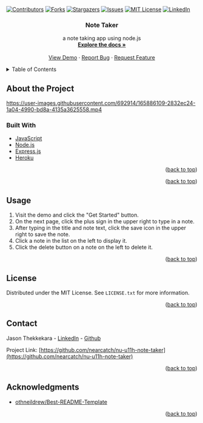 <div id="top"></div>
<!--
*** Thanks for checking out the Best-README-Template. If you have a suggestion
*** that would make this better, please fork the repo and create a pull request
*** or simply open an issue with the tag "enhancement".
*** Don't forget to give the project a star!
*** Thanks again! Now go create something AMAZING! :D
-->

<!-- PROJECT SHIELDS -->
<!--
*** I'm using markdown "reference style" links for readability.
*** Reference links are enclosed in brackets [ ] instead of parentheses ( ).
*** See the bottom of this document for the declaration of the reference variables
*** for contributors-url, forks-url, etc. This is an optional, concise syntax you may use.
*** https://www.markdownguide.org/basic-syntax/#reference-style-links
-->

[![Contributors][contributors-shield]][contributors-url]
[![Forks][forks-shield]][forks-url]
[![Stargazers][stars-shield]][stars-url]
[![Issues][issues-shield]][issues-url]
[![MIT License][license-shield]][license-url]
[![LinkedIn][linkedin-shield]][linkedin-url]

<div align="center">

<h3 align="center">Note Taker</h3>

  <p align="center">
    a note taking app using node.js
    <br />
    <a href="https://github.com/nearcatch/nu-u11h-note-taker"><strong>Explore the docs »</strong></a>
    <br />
    <br />
    <a href="https://nearcatch-nu-u11h-note-taker.herokuapp.com/">View Demo</a>
    ·
    <a href="https://github.com/nearcatch/nu-u11h-note-taker/issues">Report Bug</a>
    ·
    <a href="https://github.com/nearcatch/nu-u11h-note-taker/issues">Request Feature</a>
  </p>
</div>

<!-- TABLE OF CONTENTS -->
<details>
  <summary>Table of Contents</summary>
  <ol>
    <li>
      <a href="#about-the-project">About the Project</a>
      <ul>
        <li><a href="#built-with">Built With</a></li>
      </ul>
    </li>
    <!-- <li>
      <a href="#getting-started">Getting Started</a>
      <ul>
        <li><a href="#prerequisites">Prerequisites</a></li>
        <li><a href="#installation">Installation</a></li>
      </ul>
    </li> -->
    <li><a href="#usage">Usage</a></li>
    <li><a href="#license">License</a></li>
    <li><a href="#contact">Contact</a></li>
    <li><a href="#acknowledgments">Acknowledgments</a></li>
  </ol>
</details>

<!-- ABOUT THE PROJECT -->

## About the Project

https://user-images.githubusercontent.com/692914/165886109-2832ec24-1a04-4990-bd8a-4135a3625558.mp4

### Built With

* [JavaScript](https://developer.mozilla.org/en-US/docs/Web/JavaScript)
* [Node.js](https://nodejs.org/en/)
* [Express.js](https://expressjs.com/)
* [Heroku](https://www.heroku.com/about)

<p align="right">(<a href="#top">back to top</a>)</p>

<p align="right">(<a href="#top">back to top</a>)</p>



<!-- GETTING STARTED -->
<!-- ## Getting Started -->
<!-- ### Prerequisites -->

<!-- ### Installation -->

<!-- <p align="right">(<a href="#top">back to top</a>)</p> -->



<!-- USAGE EXAMPLES -->

## Usage

1. Visit the demo and click the "Get Started" button.
2. On the next page, click the plus sign in the upper right to type in a note.
3. After typing in the title and note text, click the save icon in the upper right to save the note.
4. Click a note in the list on the left to display it.
5. Click the delete button on a note on the left to delete it.

<p align="right">(<a href="#top">back to top</a>)</p>

<!-- LICENSE -->

## License

Distributed under the MIT License. See `LICENSE.txt` for more information.

<p align="right">(<a href="#top">back to top</a>)</p>

<!-- CONTACT -->

## Contact

Jason Thekkekara - [LinkedIn][linkedin-url] - [Github](https://github.com/nearcatch)

Project Link: [https://github.com/nearcatch/nu-u11h-note-taker](https://github.com/nearcatch/nu-u11h-note-taker)

<p align="right">(<a href="#top">back to top</a>)</p>

<!-- ACKNOWLEDGMENTS -->

## Acknowledgments

- [othneildrew/Best-README-Template](https://github.com/othneildrew/Best-README-Template)

<p align="right">(<a href="#top">back to top</a>)</p>

<!-- MARKDOWN LINKS & IMAGES -->
<!-- https://www.markdownguide.org/basic-syntax/#reference-style-links -->

[contributors-shield]: https://img.shields.io/github/contributors/nearcatch/nu-u11h-note-taker.svg?style=for-the-badge
[contributors-url]: https://github.com/nearcatch/nu-u11h-note-taker/graphs/contributors
[forks-shield]: https://img.shields.io/github/forks/nearcatch/nu-u11h-note-taker.svg?style=for-the-badge
[forks-url]: https://github.com/nearcatch/nu-u11h-note-taker/network/members
[stars-shield]: https://img.shields.io/github/stars/nearcatch/nu-u11h-note-taker.svg?style=for-the-badge
[stars-url]: https://github.com/nearcatch/nu-u11h-note-taker/stargazers
[issues-shield]: https://img.shields.io/github/issues/nearcatch/nu-u11h-note-taker.svg?style=for-the-badge
[issues-url]: https://github.com/nearcatch/nu-u11h-note-taker/issues
[license-shield]: https://img.shields.io/github/license/nearcatch/nu-u11h-note-taker.svg?style=for-the-badge
[license-url]: https://github.com/nearcatch/nu-u11h-note-taker/blob/main/LICENSE.txt
[linkedin-shield]: https://img.shields.io/badge/-LinkedIn-black.svg?style=for-the-badge&logo=linkedin&colorB=555
[linkedin-url]: https://linkedin.com/in/jason-thekkekara
[product-screenshot]: https://raw.githubusercontent.com/nearcatch/nu-u11h-note-taker/main/assets/readme/full-page-screenshot.webp
